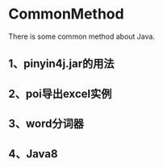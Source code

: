 # CommonMethod
There is some common method about Java.

## 1、pinyin4j.jar的用法
## 2、poi导出excel实例
## 3、word分词器
## 4、Java8
